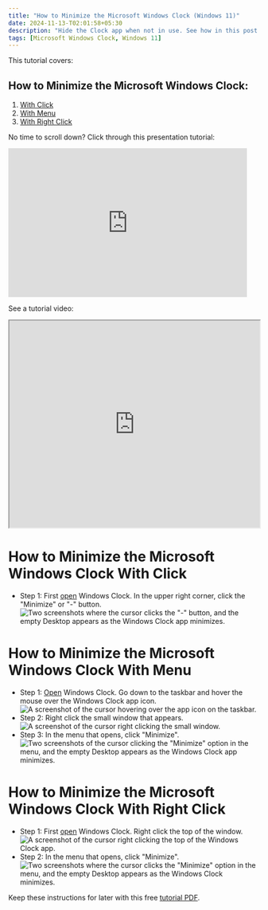 ```yaml
---
title: "How to Minimize the Microsoft Windows Clock (Windows 11)"
date: 2024-11-13-T02:01:58+05:30
description: "Hide the Clock app when not in use. See how in this post."
tags: [Microsoft Windows Clock, Windows 11]
---
```

This tutorial covers:

## How to Minimize the Microsoft Windows Clock:
1. [With Click](#1)
2. [With Menu](#2)
3. [With Right Click](#3)

<p>No time to scroll down? Click through this presentation tutorial:</p>
<iframe src="https://docs.google.com/presentation/d/1pvB-OGy86_k8fSAOqClPBNmnM4HyB7bhY7lDI6mgrF8/embed?start=false&loop=false&delayms=3000" frameborder="0" width="480" height="299" allowfullscreen="true" mozallowfullscreen="true" webkitallowfullscreen="true"></iframe>

<br />

See a tutorial video:
<iframe class="BLOG_video_class" allowfullscreen="" youtube-src-id="qpcwS6A9v5I" width="100%" height="416" src="https://www.youtube.com/embed/qpcwS6A9v5I"></iframe>

<br />

<h1 id="1">How to Minimize the Microsoft Windows Clock With Click</h1>

* Step 1: First [open](https://qhtutorials.github.io/posts/how-to-open-microsoft-windows-clock/) Windows Clock. In the upper right corner, click the "Minimize" or "-" button. <div class="stepimage">![Two screenshots where the cursor clicks the "-" button, and the empty Desktop appears as the Windows Clock app minimizes.](blogclickminimize.png "Click 'X' ")</div>

<h1 id="2">How to Minimize the Microsoft Windows Clock With Menu</h1>

* Step 1: [Open](https://qhtutorials.github.io/posts/how-to-open-microsoft-windows-clock/) Windows Clock. Go down to the taskbar and hover the mouse over the Windows Clock app icon. <div class="stepimage">![A screenshot of the cursor hovering over the app icon on the taskbar.](bloghoveroverappiconedit.png "Hover over the app icon")</div>
* Step 2: Right click the small window that appears. <div class="stepimage">![A screenshot of the cursor right clicking the small window.](blogrightclicksmallwindowedit.png "Right click the small window")</div>
* Step 3: In the menu that opens, click "Minimize". <div class="stepimage">![Two screenshots of the cursor clicking the "Minimize" option in the menu, and the empty Desktop appears as the Windows Clock app minimizes.](bloghoverrightclickminimize.png "Click 'Minimize' ")</div>

<h1 id="3">How to Minimize the Microsoft Windows Clock With Right Click</h1>

* Step 1: First [open](https://qhtutorials.github.io/posts/how-to-open-microsoft-windows-clock/) Windows Clock. Right click the top of the window. <div class="stepimage">![A screenshot of the cursor right clicking the top of the Windows Clock app.](blogrightclicktopminimize1edit.png "Right click the top of the window")</div>
* Step 2: In the menu that opens, click "Minimize". <div class="stepimage">![Two screenshots where the cursor clicks the "Minimize" option in the menu, and the empty Desktop appears as the Windows Clock minimizes.](blogrightclickminimize.png "Click 'Minimize' ")</div>

Keep these instructions for later with this free [tutorial PDF](https://drive.google.com/file/d/1BITqmTaMlu3tTVtu6H9wqJy0gYjdADfq/view?usp=sharing).

<br />







